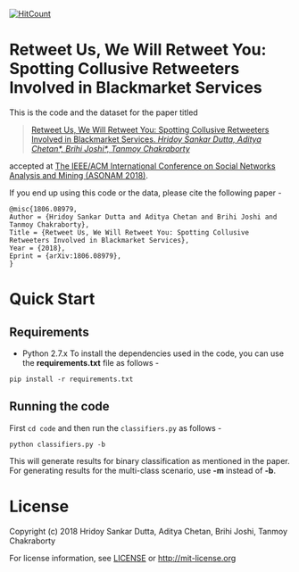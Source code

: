 [![HitCount](http://hits.dwyl.io/LCS2-IIITD/collusive-retweeters-ASONAM-2018.svg)](http://hits.dwyl.io/LCS2-IIITD/collusive-retweeters-ASONAM-2018)
# Retweet Us, We Will Retweet You: Spotting Collusive Retweeters Involved in Blackmarket Services

This is the code and the dataset for the paper titled 

>[Retweet Us, We Will Retweet You: Spotting Collusive Retweeters Involved in Blackmarket Services. *Hridoy Sankar Dutta, Aditya Chetan\*, Brihi Joshi\*, Tanmoy Chakraborty*](https://arxiv.org/abs/1806.08979)

accepted at [The IEEE/ACM International Conference on Social Networks Analysis and Mining (ASONAM 2018)](http://asonam.cpsc.ucalgary.ca/2018/).

If you end up using this code or the data, please cite the following paper - 
```
@misc{1806.08979,
Author = {Hridoy Sankar Dutta and Aditya Chetan and Brihi Joshi and Tanmoy Chakraborty},
Title = {Retweet Us, We Will Retweet You: Spotting Collusive Retweeters Involved in Blackmarket Services},
Year = {2018},
Eprint = {arXiv:1806.08979},
}
```

# Quick Start

## Requirements

- Python 2.7.x
To install the dependencies used in the code, you can use the __requirements.txt__ file as follows -

```
pip install -r requirements.txt
```

## Running the code

First ```cd code``` and then run the ```classifiers.py``` as follows - 

```
python classifiers.py -b
```
This will generate results for binary classification as mentioned in the paper.
For generating results for the multi-class scenario, use __-m__ instead of __-b__.

# License 

Copyright (c) 2018 Hridoy Sankar Dutta, Aditya Chetan, Brihi Joshi, Tanmoy Chakraborty

For license information, see [LICENSE](LICENSE) or http://mit-license.org
